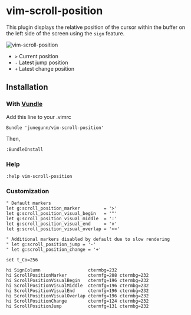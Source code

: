# vim-scroll-position

This plugin displays the relative position of the cursor within the buffer
on the left side of the screen using the `sign` feature.

![vim-scroll-position](https://github.com/junegunn/vim-scroll-position/raw/master/vim-scroll-position.png)

- `>` Current position
- `-` Latest jump position
- `+` Latest change position

## Installation

### With [Vundle](https://github.com/gmarik/vundle)

Add this line to your .vimrc
```
Bundle 'junegunn/vim-scroll-position'
```

Then,

```viml
:BundleInstall
```

### Help

```viml
:help vim-scroll-position
```

### Customization

```viml
" Default markers
let g:scroll_position_marker         = '>'
let g:scroll_position_visual_begin   = '^'
let g:scroll_position_visual_middle  = ':'
let g:scroll_position_visual_end     = 'v'
let g:scroll_position_visual_overlap = '<>'

" Additional markers disabled by default due to slow rendering
" let g:scroll_position_jump = '-'
" let g:scroll_position_change = '+'

set t_Co=256

hi SignColumn                  ctermbg=232
hi ScrollPositionMarker        ctermfg=208 ctermbg=232
hi ScrollPositionVisualBegin   ctermfg=196 ctermbg=232
hi ScrollPositionVisualMiddle  ctermfg=196 ctermbg=232
hi ScrollPositionVisualEnd     ctermfg=196 ctermbg=232
hi ScrollPositionVisualOverlap ctermfg=196 ctermbg=232
hi ScrollPositionChange        ctermfg=124 ctermbg=232
hi ScrollPositionJump          ctermfg=131 ctermbg=232
```
